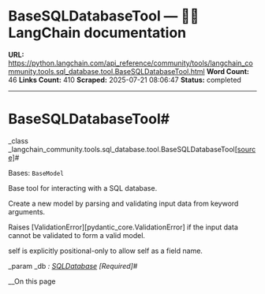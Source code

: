 # BaseSQLDatabaseTool — 🦜🔗 LangChain  documentation

**URL:** https://python.langchain.com/api_reference/community/tools/langchain_community.tools.sql_database.tool.BaseSQLDatabaseTool.html
**Word Count:** 46
**Links Count:** 410
**Scraped:** 2025-07-21 08:06:47
**Status:** completed

---

# BaseSQLDatabaseTool\#

_class _langchain\_community.tools.sql\_database.tool.BaseSQLDatabaseTool[\[source\]](https://python.langchain.com/api_reference/_modules/langchain_community/tools/sql_database/tool.html#BaseSQLDatabaseTool)\#     

Bases: `BaseModel`

Base tool for interacting with a SQL database.

Create a new model by parsing and validating input data from keyword arguments.

Raises \[ValidationError\]\[pydantic\_core.ValidationError\] if the input data cannot be validated to form a valid model.

self is explicitly positional-only to allow self as a field name.

_param _db _: [SQLDatabase](https://python.langchain.com/api_reference/community/utilities/langchain_community.utilities.sql_database.SQLDatabase.html#langchain_community.utilities.sql_database.SQLDatabase "langchain_community.utilities.sql_database.SQLDatabase")_ _\[Required\]_\#     

__On this page